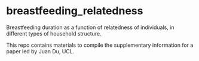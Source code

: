 # breastfeeding_relatedness
Breastfeeding duration as a function of relatedness of individuals, in different types of household structure.

This repo contains materials to compile the supplementary information for a paper led by Juan Du, UCL.
